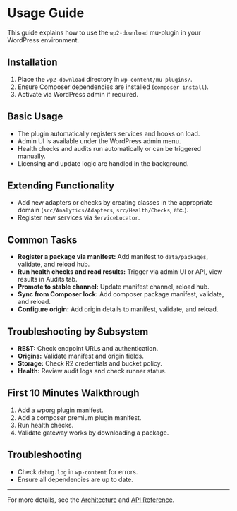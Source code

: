 # Usage Guide

This guide explains how to use the `wp2-download` mu-plugin in your WordPress environment.

## Installation

1. Place the `wp2-download` directory in `wp-content/mu-plugins/`.
2. Ensure Composer dependencies are installed (`composer install`).
3. Activate via WordPress admin if required.

## Basic Usage

- The plugin automatically registers services and hooks on load.
- Admin UI is available under the WordPress admin menu.
- Health checks and audits run automatically or can be triggered manually.
- Licensing and update logic are handled in the background.

## Extending Functionality

- Add new adapters or checks by creating classes in the appropriate domain (`src/Analytics/Adapters`, `src/Health/Checks`, etc.).
- Register new services via `ServiceLocator`.



## Common Tasks
- **Register a package via manifest:** Add manifest to `data/packages`, validate, and reload hub.
- **Run health checks and read results:** Trigger via admin UI or API, view results in Audits tab.
- **Promote to stable channel:** Update manifest channel, reload hub.
- **Sync from Composer lock:** Add composer package manifest, validate, and reload.
- **Configure origin:** Add origin details to manifest, validate, and reload.

## Troubleshooting by Subsystem
- **REST:** Check endpoint URLs and authentication.
- **Origins:** Validate manifest and origin fields.
- **Storage:** Check R2 credentials and bucket policy.
- **Health:** Review audit logs and check runner status.

## First 10 Minutes Walkthrough
1. Add a wporg plugin manifest.
2. Add a composer premium plugin manifest.
3. Run health checks.
4. Validate gateway works by downloading a package.

## Troubleshooting

- Check `debug.log` in `wp-content` for errors.
- Ensure all dependencies are up to date.

---
For more details, see the [Architecture](architecture.md) and [API Reference](api-reference.md).
